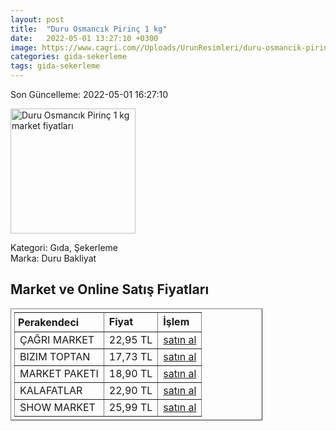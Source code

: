 ```yaml
---
layout: post
title:  "Duru Osmancık Pirinç 1 kg"
date:   2022-05-01 13:27:10 +0300
image: https://www.cagri.com//Uploads/UrunResimleri/duru-osmancik-pirinc-1-kg-7cad.jpg
categories: gida-sekerleme
tags: gida-sekerleme
---
```


Son Güncelleme: 2022-05-01 16:27:10

<img src="https://www.cagri.com//Uploads/UrunResimleri/duru-osmancik-pirinc-1-kg-7cad.jpg" width="200" alt="Duru Osmancık Pirinç 1 kg market fiyatları" />

Kategori: Gıda, Şekerleme
<br />
Marka: Duru Bakliyat

<h2>Market ve Online Satış Fiyatları</h2>

<table border="1" style="padding: 5px;width:80%;">
  <tr>
    <td style="padding: 5px;"><strong>Perakendeci</strong></td>
    <td><strong>Fiyat</strong></td>
    <td><strong>İşlem</strong></td>
  </tr>
  <tr>
              <td title="Çağrı Market">ÇAĞRI MARKET</td>
              <td>22,95 TL</td>
              <td><a title="Çağrı Market" target="_blank" href="https://www.cagri.com/duru-osmancik-pirinc-1-kg">satın al</a></td>
            </tr><tr>
              <td title="Bizim Toptan">BIZIM TOPTAN</td>
              <td>17,73 TL</td>
              <td><a title="Bizim Toptan" target="_blank" href="https://www.bizimtoptan.com.tr/duru-osmancik-pirinc-1-kg">satın al</a></td>
            </tr><tr>
              <td title="Market Paketi">MARKET PAKETI</td>
              <td>18,90 TL</td>
              <td><a title="Market Paketi" target="_blank" href="https://www.marketpaketi.com.tr/duru-bakliyat-osmancik-pilavlik-pirinc-1-kg-p-549396">satın al</a></td>
            </tr><tr>
              <td title="Kalafatlar">KALAFATLAR</td>
              <td>22,90 TL</td>
              <td><a title="Kalafatlar" target="_blank" href="https://www.kalafatlar.com/urun/duru-osmancik-pilavlik-pirinc-1-kg">satın al</a></td>
            </tr><tr>
              <td title="Show Market">SHOW MARKET</td>
              <td>25,99 TL</td>
              <td><a title="Show Market" target="_blank" href="https://www.showsanal.com/product/duru-pirinc-osmancik-1000-gr/8450e88b-02fd-4109-87d8-9ad40c9baa32">satın al</a></td>
            </tr>
</table>
